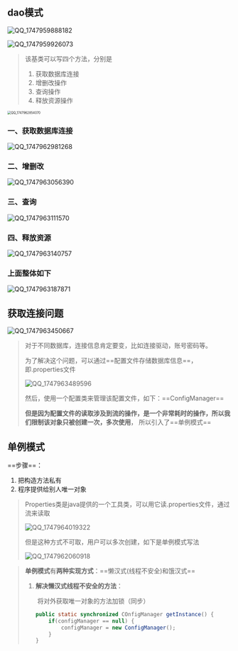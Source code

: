## dao模式

![QQ_1747959888182](./imgs/QQ_1747959888182.png)

![QQ_1747959926073](./imgs/QQ_1747959926073.png)

> 该基类可以写四个方法，分别是
>
> 1. 获取数据库连接
> 2. 增删改操作
> 3. 查询操作
> 4. 释放资源操作

<img src="./imgs/QQ_1747962854070.png" alt="QQ_1747962854070" style="zoom: 50%;" />

### 一、获取数据库连接

![QQ_1747962981268](./imgs/QQ_1747962981268.png)

### 二、增删改

![QQ_1747963056390](./imgs/QQ_1747963056390.png)

### 三、查询

![QQ_1747963111570](./imgs/QQ_1747963111570.png)

### 四、释放资源

![QQ_1747963140757](./imgs/QQ_1747963140757.png)

### 上面整体如下

![QQ_1747963187871](./imgs/QQ_1747963187871.png)



## 获取连接问题

![QQ_1747963450667](./imgs/QQ_1747963450667.png)

> 对于不同数据库，连接信息肯定要变，比如连接驱动，账号密码等。
>
> 为了解决这个问题，可以通过==配置文件存储数据库信息==，即.properties文件
>
> ![QQ_1747963489596](./imgs/QQ_1747963489596.png)
>
> 然后，使用一个配置类来管理该配置文件，如下：==ConfigManager==
>
> **但是因为配置文件的读取涉及到流的操作，是一个非常耗时的操作，所以我们限制该对象只被创建一次，多次使用**， 所以引入了==单例模式==

## 单例模式

==步骤==：

1. 把构造方法私有
2. 程序提供给别人唯一对象

> Properties类是java提供的一个工具类，可以用它读.properties文件，通过流来读取
>
> ![QQ_1747964019322](./imgs/QQ_1747964019322.png)
>
> 但是这种方式不可取，用户可以多次创建，如下是单例模式写法
>
> ![QQ_1747962060918](./imgs/QQ_1747962060918.png)



> **单例模式**有**两种实现方式**：==懒汉式(线程不安全)和饿汉式==
>
> 1. **解决懒汉式线程不安全的方法**：
>
>    ​	将对外获取唯一对象的方法加锁（同步）
>
>    ~~~java
>    public static synchronized COnfigManager getInstance() {
>        if(configManager == null) {
>            configManager = new ConfigManager();
>        }
>    }
>    ~~~
>
>    

